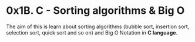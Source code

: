 # 0x1B. C - Sorting algorithms & Big O

The aim of this is learn about sorting algorithms (bubble sort, insertion sort, selection sort, quick sort and so on) and Big O Notation in **C language**.
